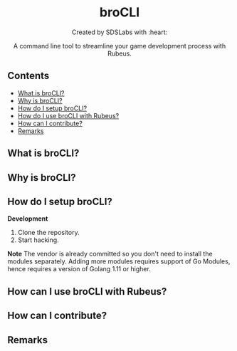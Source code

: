 <p>
<h1 align=center><strong>broCLI</strong></h1>
<p/>

<p align=center>
  Created by SDSLabs with :heart:  
</p>
<p align=center>
A command line tool to streamline your game development process with Rubeus.
</p>

## Contents

* [What is broCLI?](#what)
* [Why is broCLI?](#why)
* [How do I setup broCLI?](#setup)
* [How do I use broCLI with Rubeus?](#how_rubeus)
* [How can I contribute?](#how)
* [Remarks](#remarks)

## <a name=what>What is broCLI?

## <a name=why>Why is broCLI?

## <a name=setup>How do I setup broCLI?
  
  **Development**
   
  1. Clone the repository.
  2. Start hacking.
  
  **Note** The vendor is already committed so you don't need to install the modules separately. Adding more modules requires support of Go Modules, hence requires a version of Golang 1.11 or higher.

## <a name=how_rubeus>How can I use broCLI with Rubeus?

## <a name=how>How can I contribute?

## <a name=remarks>Remarks
